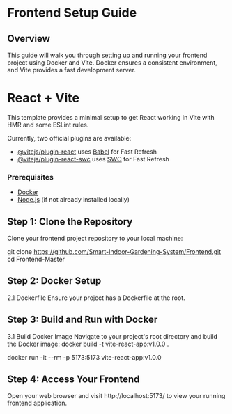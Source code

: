 
# Frontend Setup Guide

## Overview

This guide will walk you through setting up and running your frontend project using Docker and Vite. Docker ensures a consistent environment, and Vite provides a fast development server.

# React + Vite

This template provides a minimal setup to get React working in Vite with HMR and some ESLint rules.

Currently, two official plugins are available:

- [@vitejs/plugin-react](https://github.com/vitejs/vite-plugin-react/blob/main/packages/plugin-react/README.md) uses [Babel](https://babeljs.io/) for Fast Refresh
- [@vitejs/plugin-react-swc](https://github.com/vitejs/vite-plugin-react-swc) uses [SWC](https://swc.rs/) for Fast Refresh


### Prerequisites

- [Docker](https://www.docker.com/)
- [Node.js](https://nodejs.org/) (if not already installed locally)

## Step 1: Clone the Repository

Clone your frontend project repository to your local machine:


git clone https://github.com/Smart-Indoor-Gardening-System/Frontend.git
cd Frontend-Master


## Step 2: Docker Setup
2.1 Dockerfile
Ensure your project has a Dockerfile at the root.

## Step 3: Build and Run with Docker
3.1 Build Docker Image
Navigate to your project's root directory and build the Docker image:
docker build -t vite-react-app:v1.0.0 .

docker run -it --rm -p 5173:5173 vite-react-app:v1.0.0

## Step 4: Access Your Frontend
Open your web browser and visit http://localhost:5173/ to view your running frontend application.

